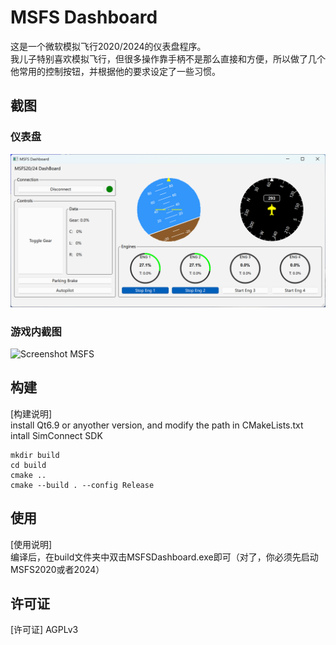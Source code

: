 # MSFS Dashboard

这是一个微软模拟飞行2020/2024的仪表盘程序。  
我儿子特别喜欢模拟飞行，但很多操作靠手柄不是那么直接和方便，所以做了几个他常用的控制按钮，并根据他的要求设定了一些习惯。

## 截图

### 仪表盘

![Dashboard](dashboard.png)

### 游戏内截图

![Screenshot MSFS](screenshot_msfs.png)

## 构建

[构建说明]  
install Qt6.9 or anyother version, and modify the path in CMakeLists.txt  
intall SimConnect SDK  
```
mkdir build
cd build
cmake ..
cmake --build . --config Release
```

## 使用
[使用说明]  
编译后，在build文件夹中双击MSFSDashboard.exe即可（对了，你必须先启动MSFS2020或者2024）

## 许可证

[许可证] 
AGPLv3
